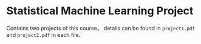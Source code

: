 # Statistical Machine Learning Project
 
Contains two projects of this course， details can be found in `project1.pdf` and `project2.pdf` in each file.
